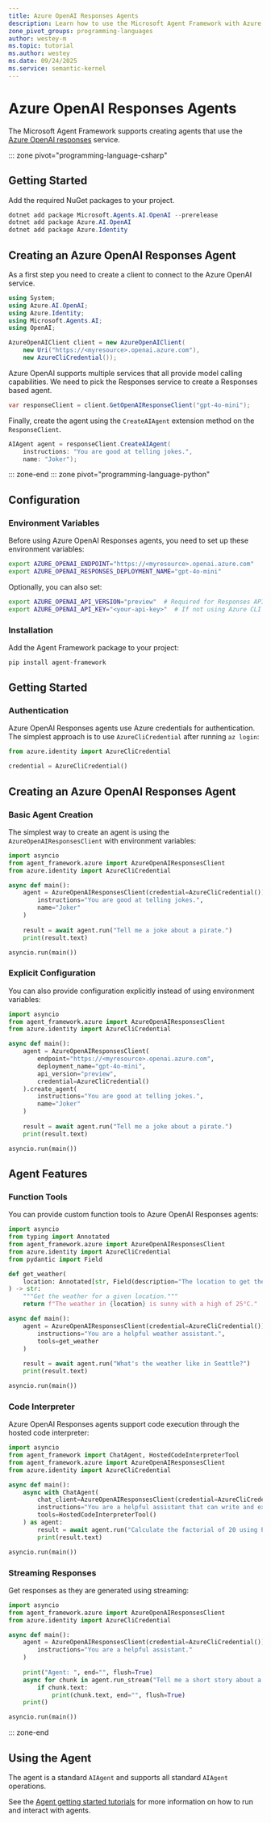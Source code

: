 ```yaml
---
title: Azure OpenAI Responses Agents
description: Learn how to use the Microsoft Agent Framework with Azure OpenAI Responses service.
zone_pivot_groups: programming-languages
author: westey-m
ms.topic: tutorial
ms.author: westey
ms.date: 09/24/2025
ms.service: semantic-kernel
---
```


# Azure OpenAI Responses Agents

The Microsoft Agent Framework supports creating agents that use the [Azure OpenAI responses](/azure/ai-foundry/openai/how-to/responses) service.

::: zone pivot="programming-language-csharp"

## Getting Started

Add the required NuGet packages to your project.

```powershell
dotnet add package Microsoft.Agents.AI.OpenAI --prerelease
dotnet add package Azure.AI.OpenAI
dotnet add package Azure.Identity
```

## Creating an Azure OpenAI Responses Agent

As a first step you need to create a client to connect to the Azure OpenAI service.

```csharp
using System;
using Azure.AI.OpenAI;
using Azure.Identity;
using Microsoft.Agents.AI;
using OpenAI;

AzureOpenAIClient client = new AzureOpenAIClient(
    new Uri("https://<myresource>.openai.azure.com"),
    new AzureCliCredential());
```

Azure OpenAI supports multiple services that all provide model calling capabilities.
We need to pick the Responses service to create a Responses based agent.

```csharp
var responseClient = client.GetOpenAIResponseClient("gpt-4o-mini");
```

Finally, create the agent using the `CreateAIAgent` extension method on the `ResponseClient`.

```csharp
AIAgent agent = responseClient.CreateAIAgent(
    instructions: "You are good at telling jokes.",
    name: "Joker");
```

::: zone-end
::: zone pivot="programming-language-python"

## Configuration

### Environment Variables

Before using Azure OpenAI Responses agents, you need to set up these environment variables:

```bash
export AZURE_OPENAI_ENDPOINT="https://<myresource>.openai.azure.com"
export AZURE_OPENAI_RESPONSES_DEPLOYMENT_NAME="gpt-4o-mini"
```

Optionally, you can also set:

```bash
export AZURE_OPENAI_API_VERSION="preview"  # Required for Responses API
export AZURE_OPENAI_API_KEY="<your-api-key>"  # If not using Azure CLI authentication
```

### Installation

Add the Agent Framework package to your project:

```bash
pip install agent-framework
```

## Getting Started

### Authentication

Azure OpenAI Responses agents use Azure credentials for authentication. The simplest approach is to use `AzureCliCredential` after running `az login`:

```python
from azure.identity import AzureCliCredential

credential = AzureCliCredential()
```

## Creating an Azure OpenAI Responses Agent

### Basic Agent Creation

The simplest way to create an agent is using the `AzureOpenAIResponsesClient` with environment variables:

```python
import asyncio
from agent_framework.azure import AzureOpenAIResponsesClient
from azure.identity import AzureCliCredential

async def main():
    agent = AzureOpenAIResponsesClient(credential=AzureCliCredential()).create_agent(
        instructions="You are good at telling jokes.",
        name="Joker"
    )
    
    result = await agent.run("Tell me a joke about a pirate.")
    print(result.text)

asyncio.run(main())
```

### Explicit Configuration

You can also provide configuration explicitly instead of using environment variables:

```python
import asyncio
from agent_framework.azure import AzureOpenAIResponsesClient
from azure.identity import AzureCliCredential

async def main():
    agent = AzureOpenAIResponsesClient(
        endpoint="https://<myresource>.openai.azure.com",
        deployment_name="gpt-4o-mini",
        api_version="preview",
        credential=AzureCliCredential()
    ).create_agent(
        instructions="You are good at telling jokes.",
        name="Joker"
    )
    
    result = await agent.run("Tell me a joke about a pirate.")
    print(result.text)

asyncio.run(main())
```

## Agent Features

### Function Tools

You can provide custom function tools to Azure OpenAI Responses agents:

```python
import asyncio
from typing import Annotated
from agent_framework.azure import AzureOpenAIResponsesClient
from azure.identity import AzureCliCredential
from pydantic import Field

def get_weather(
    location: Annotated[str, Field(description="The location to get the weather for.")],
) -> str:
    """Get the weather for a given location."""
    return f"The weather in {location} is sunny with a high of 25°C."

async def main():
    agent = AzureOpenAIResponsesClient(credential=AzureCliCredential()).create_agent(
        instructions="You are a helpful weather assistant.",
        tools=get_weather
    )
    
    result = await agent.run("What's the weather like in Seattle?")
    print(result.text)

asyncio.run(main())
```

### Code Interpreter

Azure OpenAI Responses agents support code execution through the hosted code interpreter:

```python
import asyncio
from agent_framework import ChatAgent, HostedCodeInterpreterTool
from agent_framework.azure import AzureOpenAIResponsesClient
from azure.identity import AzureCliCredential

async def main():
    async with ChatAgent(
        chat_client=AzureOpenAIResponsesClient(credential=AzureCliCredential()),
        instructions="You are a helpful assistant that can write and execute Python code.",
        tools=HostedCodeInterpreterTool()
    ) as agent:
        result = await agent.run("Calculate the factorial of 20 using Python code.")
        print(result.text)

asyncio.run(main())
```

### Streaming Responses

Get responses as they are generated using streaming:

```python
import asyncio
from agent_framework.azure import AzureOpenAIResponsesClient
from azure.identity import AzureCliCredential

async def main():
    agent = AzureOpenAIResponsesClient(credential=AzureCliCredential()).create_agent(
        instructions="You are a helpful assistant."
    )
    
    print("Agent: ", end="", flush=True)
    async for chunk in agent.run_stream("Tell me a short story about a robot"):
        if chunk.text:
            print(chunk.text, end="", flush=True)
    print()

asyncio.run(main())
```

::: zone-end

## Using the Agent

The agent is a standard `AIAgent` and supports all standard `AIAgent` operations.

See the [Agent getting started tutorials](../../../tutorials/overview.md) for more information on how to run and interact with agents.
